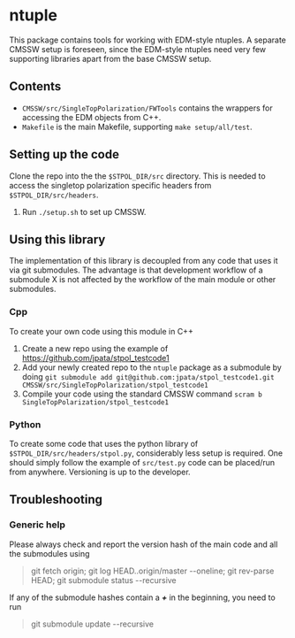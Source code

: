 ntuple
======

This package contains tools for working with EDM-style ntuples. A separate CMSSW setup is foreseen,
since the EDM-style ntuples need very few supporting libraries apart from the base CMSSW setup.

Contents
--------

* ``CMSSW/src/SingleTopPolarization/FWTools`` contains the wrappers for accessing the EDM objects from C++.
* ``Makefile`` is the main Makefile, supporting ``make setup/all/test``.

Setting up the code
-------------------

Clone the repo into the the ``$STPOL_DIR/src`` directory. This is needed to access the singletop polarization specific headers from ``$STPOL_DIR/src/headers``.

1. Run ``./setup.sh`` to set up CMSSW.

Using this library
-----------------

The implementation of this library is decoupled from any code that uses it via git submodules.
The advantage is that development workflow of a submodule X is not affected by the workflow of the main module or other submodules.

### Cpp
To create your own code using this module in C++

1. Create a new repo using the example of https://github.com/jpata/stpol_testcode1
2. Add your newly created repo to the ``ntuple`` package as a submodule by doing
``git submodule add git@github.com:jpata/stpol_testcode1.git CMSSW/src/SingleTopPolarization/stpol_testcode1``
3. Compile your code using the standard CMSSW command ``scram b SingleTopPolarization/stpol_testcode1`` 

### Python
To create some code that uses the python library of ``$STPOL_DIR/src/headers/stpol.py``, considerably less setup is required.
One should simply follow the example of ``src/test.py`` code can be placed/run from anywhere. Versioning is up to the developer.

Troubleshooting
---------------

### Generic help

Please always check and report the version hash of the main code and all the submodules using

> git fetch origin; git log HEAD..origin/master --oneline; git rev-parse HEAD; git submodule status --recursive

If any of the submodule hashes contain a ***+*** in the beginning, you need to run

> git submodule update --recursive